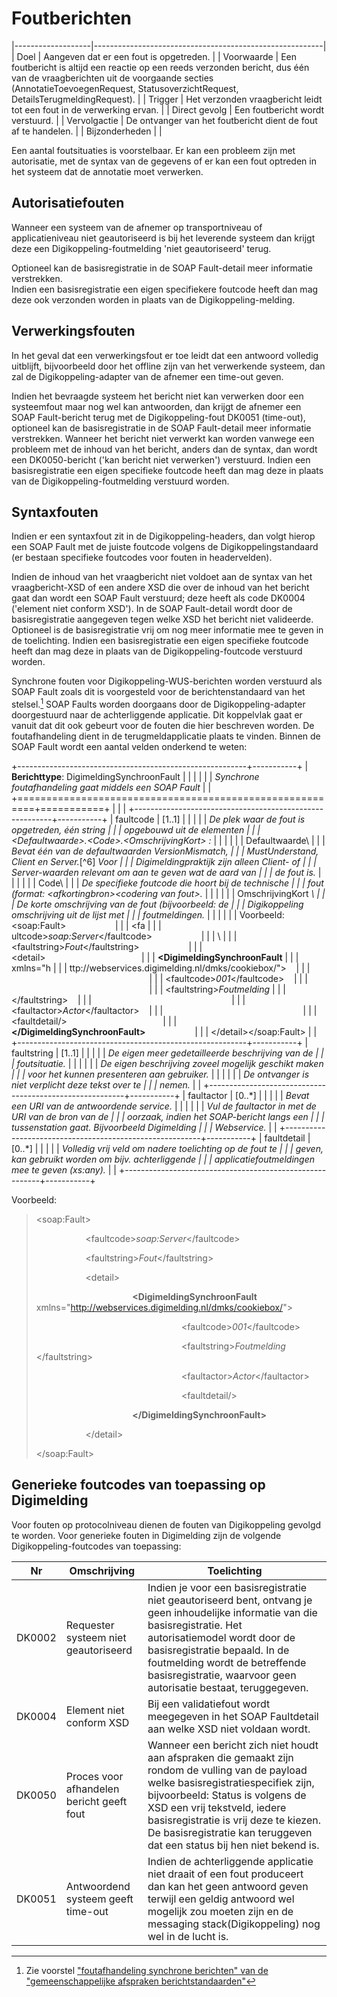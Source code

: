
# Foutberichten

|-------------------|---------------------------------------------------------|
|  Doel             | Aangeven dat er een fout is opgetreden.                 |
|  Voorwaarde       | Een foutbericht is altijd een reactie op een reeds verzonden bericht, dus één van de vraagberichten uit de voorgaande secties (AnnotatieToevoegenRequest, StatusoverzichtRequest, DetailsTerugmeldingRequest). |
|  Trigger          | Het verzonden vraagbericht leidt tot een fout in de verwerking ervan. |
|  Direct gevolg    | Een foutbericht wordt verstuurd. |
|  Vervolgactie     | De ontvanger van het foutbericht dient de fout af te handelen. |
|  Bijzonderheden   |                                  |

Een aantal foutsituaties is voorstelbaar. Er kan een probleem zijn met
autorisatie, met de syntax van de gegevens of er kan een fout optreden
in het systeem dat de annotatie moet verwerken.

## Autorisatiefouten

Wanneer een systeem van de afnemer op transportniveau of
applicatieniveau niet geautoriseerd is bij het leverende systeem dan
krijgt deze een Digikoppeling-foutmelding 'niet geautoriseerd' terug.

Optioneel kan de basisregistratie in de SOAP Fault-detail meer
informatie verstrekken.\
Indien een basisregistratie een eigen specifiekere foutcode heeft dan
mag deze ook verzonden worden in plaats van de Digikoppeling-melding.

## Verwerkingsfouten

In het geval dat een verwerkingsfout er toe leidt dat een antwoord
volledig uitblijft, bijvoorbeeld door het offline zijn van het
verwerkende systeem, dan zal de Digikoppeling-adapter van de afnemer een
time-out geven.

Indien het bevraagde systeem het bericht niet kan verwerken door een
systeemfout maar nog wel kan antwoorden, dan krijgt de afnemer een SOAP
Fault-bericht terug met de Digikoppeling-fout DK0051 (time-out),
optioneel kan de basisregistratie in de SOAP Fault-detail meer
informatie verstrekken. Wanneer het bericht niet verwerkt kan worden
vanwege een probleem met de inhoud van het bericht, anders dan de
syntax, dan wordt een DK0050-bericht ('kan bericht niet verwerken')
verstuurd. Indien een basisregistratie een eigen specifieke foutcode
heeft dan mag deze in plaats van de Digikoppeling-foutmelding verstuurd
worden.

## Syntaxfouten

Indien er een syntaxfout zit in de Digikoppeling-headers, dan volgt
hierop een SOAP Fault met de juiste foutcode volgens de
Digikoppelingstandaard (er bestaan specifieke foutcodes voor fouten in
headervelden).

Indien de inhoud van het vraagbericht niet voldoet aan de syntax van het
vraagbericht-XSD of een andere XSD die over de inhoud van het bericht
gaat dan wordt een SOAP Fault verstuurd; deze heeft als code DK0004
('element niet conform XSD'). In de SOAP Fault-detail wordt door de
basisregistratie aangegeven tegen welke XSD het bericht niet valideerde.
Optioneel is de basisregistratie vrij om nog meer informatie mee te
geven in de toelichting. Indien een basisregistratie een eigen
specifieke foutcode heeft dan mag deze in plaats van de
Digikoppeling-foutcode verstuurd worden.

Synchrone fouten voor Digikoppeling-WUS-berichten worden verstuurd als
SOAP Fault zoals dit is voorgesteld voor de berichtenstandaard van het
stelsel.[^4] SOAP Faults worden doorgaans door de Digikoppeling-adapter
doorgestuurd naar de achterliggende applicatie. Dit koppelvlak gaat er
vanuit dat dit ook gebeurt voor de fouten die hier beschreven worden. De
foutafhandeling dient in de terugmeldapplicatie plaats te vinden. Binnen
de SOAP Fault wordt een aantal velden onderkend te weten:

[^4]: Zie voorstel ["foutafhandeling synchrone berichten" van de "gemeenschappelijke afspraken berichtstandaarden"](https://digistandaarden.pleio.nl/groups/profile/24027452/gemeenschappelijke-afspraken-berichtstandaarden-gab)

+---------------------------------------------------------+-----------+
| **Berichttype**: DigimeldingSynchroonFault              |           |
|                                                         |           |
| *Synchrone foutafhandeling gaat middels een SOAP Fault* |           |
+=========================================================+===========+
|                                                         |           |
+---------------------------------------------------------+-----------+
| faultcode                                               | \[1..1\]  |
|                                                         |           |
| *De plek waar de fout is opgetreden, één string         |           |
| opgebouwd uit de elementen                              |           |
| \<Defaultwaarde\>.\<Code\>.\<OmschrijvingKort\> :*      |           |
|                                                         |           |
| Defaultwaarde\                                          |           |
| *Bevat één van de defaultwaarden VersionMismatch,       |           |
| MustUnderstand, Client en Server.*[^6] *Voor            |           |
| Digimeldingpraktijk zijn alleen Client- of              |           |
| Server-waarden relevant om aan te geven wat de aard van |           |
| de fout is.*                                            |           |
|                                                         |           |
| Code\                                                   |           |
| *De specifieke foutcode die hoort bij de technische     |           |
| fout (format: \<afkortingbron\>\<codering van fout\>.*  |           |
|                                                         |           |
| OmschrijvingKort *\                                     |           |
| De korte omschrijving van de fout (bijvoorbeeld: de     |           |
| Digikoppeling omschrijving uit de lijst met             |           |
| foutmeldingen.*                                         |           |
|                                                         |           |
| Voorbeeld:\<soap:Fault\>                                |           |
| \<fa                                                    |           |
| ultcode\>*soap:Server*\</faultcode\>                    |           |
| \                                                       |           |
| <faultstring\>*Fout*\</faultstring\>                    |           |
| \<detail\>                                              |           |
| **\<DigimeldingSynchroonFault**                         |           |
| xmlns=\"h                                               |           |
| ttp://webservices.digimelding.nl/dmks/cookiebox/\"\>    |           |
|                                                         |           |
| \<faultcode\>*001*\</faultcode\>                        |           |
|                                                         |           |
| \<faultstring\>*Foutmelding*                            |           |
| \</faultstring\>                                        |           |
|                                                         |           |
| \<faultactor\>*Actor*\</faultactor\>                    |           |
|                                                         |           |
| \<faultdetail/\>                                        |           |
| **\</DigimeldingSynchroonFault\>**                      |           |
| \</detail\>\</soap:Fault\>                              |           |
+---------------------------------------------------------+-----------+
| faultstring                                             | \[1..1\]  |
|                                                         |           |
| *De eigen meer gedetailleerde beschrijving van de       |           |
| foutsituatie.*                                          |           |
|                                                         |           |
| *De eigen beschrijving zoveel mogelijk geschikt maken   |           |
| voor het kunnen presenteren aan gebruiker.*             |           |
|                                                         |           |
| *De ontvanger is niet verplicht deze tekst over te      |           |
| nemen.*                                                 |           |
+---------------------------------------------------------+-----------+
| faultactor                                              | \[0..\*\] |
|                                                         |           |
| *Bevat een URI van de antwoordende service.*            |           |
|                                                         |           |
| *Vul de faultactor in met de URI van de bron van de     |           |
| oorzaak, indien het SOAP-bericht langs een              |           |
| tussenstation gaat. Bijvoorbeeld Digimelding            |           |
| Webservice.*                                            |           |
+---------------------------------------------------------+-----------+
| faultdetail                                             | \[0..\*\] |
|                                                         |           |
| *Volledig vrij veld om nadere toelichting op de fout te |           |
| geven, kan gebruikt worden om bijv. achterliggende      |           |
| applicatiefoutmeldingen mee te geven (xs:any).*         |           |
+---------------------------------------------------------+-----------+

Voorbeeld:

> \<soap:Fault\>
>
>                     \<faultcode\>*soap:Server*\</faultcode\>
>
>                     \<faultstring\>*Fout*\</faultstring\>
>
>                     \<detail\>
>
>                                        **\<DigimeldingSynchroonFault**
> xmlns=\"<http://webservices.digimelding.nl/dmks/cookiebox/>\"\>
>
>                                                           
> \<faultcode\>*001*\</faultcode\>
>
>                                                           
> \<faultstring\>*Foutmelding* \</faultstring\>
>
>                                                           
> \<faultactor\>*Actor*\</faultactor\>
>
>                                                           
> \<faultdetail/\>
>
>                                       
> **\</DigimeldingSynchroonFault\>**
>
>                     \</detail\>
>
> \</soap:Fault\>

Generieke foutcodes van toepassing op Digimelding
-------------------------------------------------

Voor fouten op protocolniveau dienen de fouten van Digikoppeling gevolgd
te worden. Voor generieke fouten in Digimelding zijn de volgende
Digikoppeling-foutcodes van toepassing:

| **Nr** |  **Omschrijving**                           |   **Toelichting**       |
|--------|---------------------------------------------|-------------------------|
|  DK0002 |  Requester systeem niet geautoriseerd      | Indien je voor een basisregistratie niet geautoriseerd bent, ontvang je geen inhoudelijke informatie van die basisregistratie. Het autorisatiemodel wordt door de basisregistratie bepaald. In de foutmelding wordt de betreffende basisregistratie, waarvoor geen autorisatie bestaat, teruggegeven. |
|  DK0004 |  Element niet conform XSD                  | Bij een validatiefout wordt meegegeven in het SOAP Faultdetail aan welke XSD niet voldaan wordt. |
|  DK0050 |  Proces voor afhandelen bericht geeft fout | Wanneer een bericht zich niet houdt aan afspraken die gemaakt zijn rondom de vulling van de payload welke basisregistratiespecifiek zijn, bijvoorbeeld: Status is volgens de XSD een vrij tekstveld, iedere basisregistratie is vrij deze te kiezen. De basisregistratie kan teruggeven dat een status bij hen niet bekend is. |
|  DK0051 |  Antwoordend systeem geeft time-out        | Indien de achterliggende applicatie niet draait of een fout produceert dan kan het geen antwoord geven terwijl een geldig antwoord wel mogelijk zou moeten zijn en de messaging stack(Digikoppeling) nog wel in de lucht is. |
